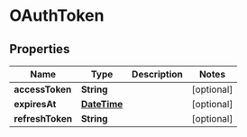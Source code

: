 
# OAuthToken

## Properties
Name | Type | Description | Notes
------------ | ------------- | ------------- | -------------
**accessToken** | **String** |  |  [optional]
**expiresAt** | [**DateTime**](DateTime.md) |  |  [optional]
**refreshToken** | **String** |  |  [optional]



